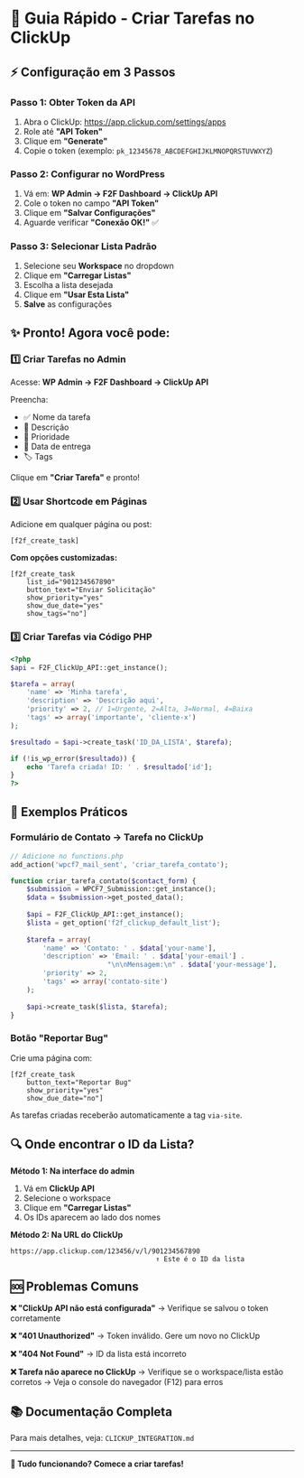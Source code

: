 # 🚀 Guia Rápido - Criar Tarefas no ClickUp

## ⚡ Configuração em 3 Passos

### Passo 1: Obter Token da API
1. Abra o ClickUp: https://app.clickup.com/settings/apps
2. Role até **"API Token"**
3. Clique em **"Generate"**
4. Copie o token (exemplo: `pk_12345678_ABCDEFGHIJKLMNOPQRSTUVWXYZ`)

### Passo 2: Configurar no WordPress
1. Vá em: **WP Admin → F2F Dashboard → ClickUp API**
2. Cole o token no campo **"API Token"**
3. Clique em **"Salvar Configurações"**
4. Aguarde verificar **"Conexão OK!"** ✅

### Passo 3: Selecionar Lista Padrão
1. Selecione seu **Workspace** no dropdown
2. Clique em **"Carregar Listas"**
3. Escolha a lista desejada
4. Clique em **"Usar Esta Lista"**
5. **Salve** as configurações

## ✨ Pronto! Agora você pode:

### 1️⃣ Criar Tarefas no Admin
Acesse: **WP Admin → F2F Dashboard → ClickUp API**

Preencha:
- ✅ Nome da tarefa
- 📝 Descrição
- 🎯 Prioridade
- 📅 Data de entrega
- 🏷️ Tags

Clique em **"Criar Tarefa"** e pronto!

### 2️⃣ Usar Shortcode em Páginas

Adicione em qualquer página ou post:

```
[f2f_create_task]
```

**Com opções customizadas:**
```
[f2f_create_task 
    list_id="901234567890" 
    button_text="Enviar Solicitação"
    show_priority="yes"
    show_due_date="yes"
    show_tags="no"]
```

### 3️⃣ Criar Tarefas via Código PHP

```php
<?php
$api = F2F_ClickUp_API::get_instance();

$tarefa = array(
    'name' => 'Minha tarefa',
    'description' => 'Descrição aqui',
    'priority' => 2, // 1=Urgente, 2=Alta, 3=Normal, 4=Baixa
    'tags' => array('importante', 'cliente-x')
);

$resultado = $api->create_task('ID_DA_LISTA', $tarefa);

if (!is_wp_error($resultado)) {
    echo 'Tarefa criada! ID: ' . $resultado['id'];
}
?>
```

## 🎯 Exemplos Práticos

### Formulário de Contato → Tarefa no ClickUp

```php
// Adicione no functions.php
add_action('wpcf7_mail_sent', 'criar_tarefa_contato');

function criar_tarefa_contato($contact_form) {
    $submission = WPCF7_Submission::get_instance();
    $data = $submission->get_posted_data();
    
    $api = F2F_ClickUp_API::get_instance();
    $lista = get_option('f2f_clickup_default_list');
    
    $tarefa = array(
        'name' => 'Contato: ' . $data['your-name'],
        'description' => 'Email: ' . $data['your-email'] . 
                        "\n\nMensagem:\n" . $data['your-message'],
        'priority' => 2,
        'tags' => array('contato-site')
    );
    
    $api->create_task($lista, $tarefa);
}
```

### Botão "Reportar Bug"

Crie uma página com:
```
[f2f_create_task 
    button_text="Reportar Bug" 
    show_priority="yes"
    show_due_date="no"]
```

As tarefas criadas receberão automaticamente a tag `via-site`.

## 🔍 Onde encontrar o ID da Lista?

**Método 1: Na interface do admin**
1. Vá em **ClickUp API**
2. Selecione o workspace
3. Clique em **"Carregar Listas"**
4. Os IDs aparecem ao lado dos nomes

**Método 2: Na URL do ClickUp**
```
https://app.clickup.com/123456/v/l/901234567890
                                    ↑ Este é o ID da lista
```

## 🆘 Problemas Comuns

**❌ "ClickUp API não está configurada"**
→ Verifique se salvou o token corretamente

**❌ "401 Unauthorized"**
→ Token inválido. Gere um novo no ClickUp

**❌ "404 Not Found"**
→ ID da lista está incorreto

**❌ Tarefa não aparece no ClickUp**
→ Verifique se o workspace/lista estão corretos
→ Veja o console do navegador (F12) para erros

## 📚 Documentação Completa

Para mais detalhes, veja: `CLICKUP_INTEGRATION.md`

---

**🎉 Tudo funcionando? Comece a criar tarefas!**

